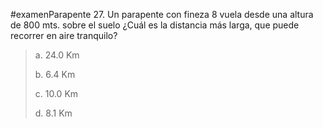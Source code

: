 #examenParapente 
27. Un parapente con fineza 8 vuela desde una
altura de 800 mts. sobre el suelo ¿Cuál es la
distancia más larga, que puede recorrer en aire
tranquilo?

> a. 24.0 Km
> 
> b. 6.4 Km
> 
> c. 10.0 Km
> 
> d. 8.1 Km